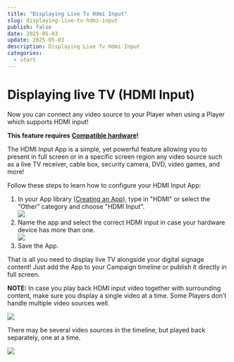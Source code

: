```yaml
---
title: "Displaying Live Tv Hdmi Input"
slug: displaying-live-tv-hdmi-input
publish: false
date: 2025-05-03
update: 2025-05-03
description: Displaying Live Tv Hdmi Input
categories:
  - start
---
```


Displaying live TV (HDMI Input)
===============================

Now you can connect any video source to your Player when using a Player which supports HDMI input!

**This feature requires** [**Compatible hardware**](/media-entertainment-apps/live-tv-compatible-hardware-hdmi-input)**!**

The HDMI Input App is a simple, yet powerful feature allowing you to present in full screen or in a specific screen region any video source such as a live TV receiver, cable box, security camera, DVD, video games, and more!

Follow these steps to learn how to configure your HDMI Input App:

1. In your App library ([Creating an App](/apps/creating-an-app)), type in "HDMI" or select the “Other” category and choose "HDMI Input".  
   ![](https://static.helpjuice.com/helpjuice_production/uploads/upload/image/23821/direct/1731658642351/hdmi-input-how-to-display-live-tv_1.png)
2. Name the app and select the correct HDMI input in case your hardware device has more than one.  
   ![](https://static.helpjuice.com/helpjuice_production/uploads/upload/image/23821/direct/1731658655197/hdmi-input-how-to-display-live-tv_2.png)
3. Save the App.

That is all you need to display live TV alongside your digital signage content! Just add the App to your Campaign timeline or publish it directly in full screen.

**NOTE:** In case you play back HDMI input video together with surrounding content, make sure you display a single video at a time. Some Players don’t handle multiple video sources well.

![](https://static.helpjuice.com/helpjuice_production/uploads/upload/image/23821/direct/1731658704757/hdmi-input-how-to-display-live-tv_3.jpg)

There may be several video sources in the timeline, but played back separately, one at a time.

![](https://static.helpjuice.com/helpjuice_production/uploads/upload/image/23821/direct/1731658715572/hdmi-input-how-to-display-live-tv_4.jpg)
